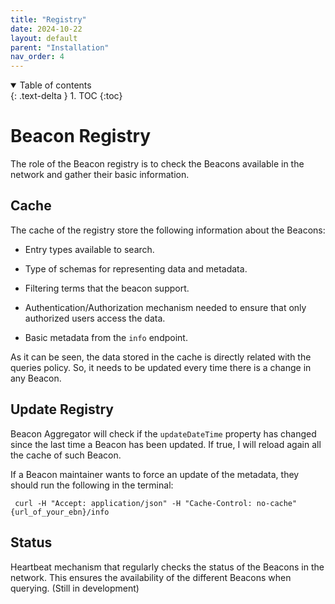 ```yaml
---
title: "Registry"
date: 2024-10-22
layout: default
parent: "Installation"
nav_order: 4
---
```


<details open markdown="block">
  <summary>
    Table of contents
  </summary>
  {: .text-delta }
1. TOC
{:toc}
</details>


# Beacon Registry

The role of the Beacon registry is to check the Beacons available in the network and gather their basic information. 

## Cache

The cache of the registry store the following information about the Beacons:

- Entry types available to search.

- Type of schemas for representing data and metadata.

- Filtering terms that the beacon support.

- Authentication/Authorization mechanism needed to ensure that only authorized users access the data.

- Basic metadata from the `info` endpoint.

As it can be seen, the data stored in the cache is directly related with the queries policy. So, it needs to be updated every time there is a change in any Beacon.

## Update Registry

Beacon Aggregator will check if the `updateDateTime` property has changed since the last time a Beacon has been updated. If true, I will reload again all the cache of such Beacon.

If a Beacon maintainer wants to force an update of the metadata, they should run the following in the terminal:

```
 curl -H "Accept: application/json" -H "Cache-Control: no-cache" {url_of_your_ebn}/info
```

## Status

Heartbeat mechanism that regularly checks the status of the Beacons in the network. This ensures the availability of the different Beacons when querying. (Still in development)
